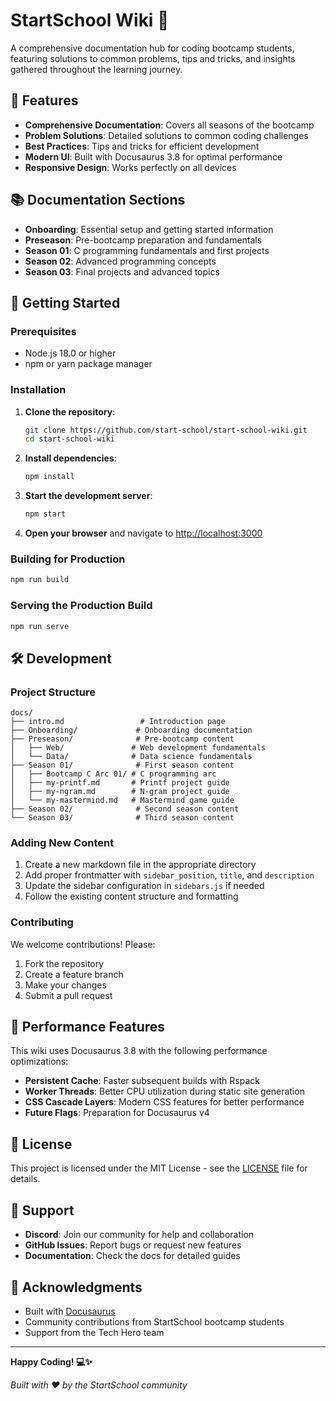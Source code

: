 # StartSchool Wiki 🚀

A comprehensive documentation hub for coding bootcamp students, featuring solutions to common problems, tips and tricks, and insights gathered throughout the learning journey.

## 🌟 Features

- **Comprehensive Documentation**: Covers all seasons of the bootcamp
- **Problem Solutions**: Detailed solutions to common coding challenges
- **Best Practices**: Tips and tricks for efficient development
- **Modern UI**: Built with Docusaurus 3.8 for optimal performance
- **Responsive Design**: Works perfectly on all devices

## 📚 Documentation Sections

- **Onboarding**: Essential setup and getting started information
- **Preseason**: Pre-bootcamp preparation and fundamentals
- **Season 01**: C programming fundamentals and first projects
- **Season 02**: Advanced programming concepts
- **Season 03**: Final projects and advanced topics

## 🚀 Getting Started

### Prerequisites

- Node.js 18.0 or higher
- npm or yarn package manager

### Installation

1. **Clone the repository**:
   ```bash
   git clone https://github.com/start-school/start-school-wiki.git
   cd start-school-wiki
   ```

2. **Install dependencies**:
   ```bash
   npm install
   ```

3. **Start the development server**:
   ```bash
   npm start
   ```

4. **Open your browser** and navigate to [http://localhost:3000](http://localhost:3000)

### Building for Production

```bash
npm run build
```

### Serving the Production Build

```bash
npm run serve
```

## 🛠️ Development

### Project Structure

```
docs/
├── intro.md                 # Introduction page
├── Onboarding/             # Onboarding documentation
├── Preseason/              # Pre-bootcamp content
│   ├── Web/               # Web development fundamentals
│   └── Data/              # Data science fundamentals
├── Season 01/              # First season content
│   ├── Bootcamp C Arc 01/ # C programming arc
│   ├── my-printf.md       # Printf project guide
│   ├── my-ngram.md        # N-gram project guide
│   └── my-mastermind.md   # Mastermind game guide
├── Season 02/              # Second season content
└── Season 03/              # Third season content
```

### Adding New Content

1. Create a new markdown file in the appropriate directory
2. Add proper frontmatter with `sidebar_position`, `title`, and `description`
3. Update the sidebar configuration in `sidebars.js` if needed
4. Follow the existing content structure and formatting

### Contributing

We welcome contributions! Please:

1. Fork the repository
2. Create a feature branch
3. Make your changes
4. Submit a pull request

## 🎯 Performance Features

This wiki uses Docusaurus 3.8 with the following performance optimizations:

- **Persistent Cache**: Faster subsequent builds with Rspack
- **Worker Threads**: Better CPU utilization during static site generation
- **CSS Cascade Layers**: Modern CSS features for better performance
- **Future Flags**: Preparation for Docusaurus v4

## 📖 License

This project is licensed under the MIT License - see the [LICENSE](LICENSE) file for details.

## 🤝 Support

- **Discord**: Join our community for help and collaboration
- **GitHub Issues**: Report bugs or request new features
- **Documentation**: Check the docs for detailed guides

## 🙏 Acknowledgments

- Built with [Docusaurus](https://docusaurus.io/)
- Community contributions from StartSchool bootcamp students
- Support from the Tech Hero team

---

**Happy Coding! 💻✨**

*Built with ❤️ by the StartSchool community*
